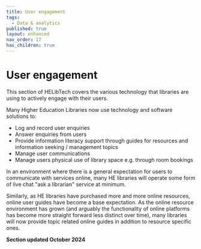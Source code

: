 ```yaml
---
title: User engagement
tags:
  - Data & analytics
published: true
layout: enhanced
nav_order: 17
has_children: true
---
```

# User engagement

This section of HELibTech covers the various technology that libraries are using to actively engage with their users.

Many Higher Education Libraries now use technology and software solutions to:

* Log and record user enquiries
* Answer enquiries from users
* Provide information literacy support through guides for resources and information seeking / management topics
* Manage user communications
* Manage users physical use of library space e.g. through room bookings

In an environment where there is a general expectation for users to communicate with services online, many HE libraries will operate some form of live chat "ask a librarian" service at minimum.

Similarly, as HE libraries have purchased more and more online resources, online user guides have become a base expectation. As the online resource environment has grown (and arguably the functionality of online platforms has become more straight forward less distinct over time), many libraries will now provide topic related online guides in addition to resource specific ones.


**Section updated October 2024**

[](https://www.helibtech.org)
